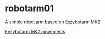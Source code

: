 # robotarm01
A simple robot arm based on Eezybotarm MK2

[Eezybotarm MK2 movements](https://streamable.com/rj2zlq)
